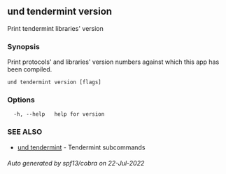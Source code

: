 ## und tendermint version

Print tendermint libraries' version

### Synopsis

Print protocols' and libraries' version numbers
against which this app has been compiled.


```
und tendermint version [flags]
```

### Options

```
  -h, --help   help for version
```

### SEE ALSO

* [und tendermint](und_tendermint.md)	 - Tendermint subcommands

###### Auto generated by spf13/cobra on 22-Jul-2022
